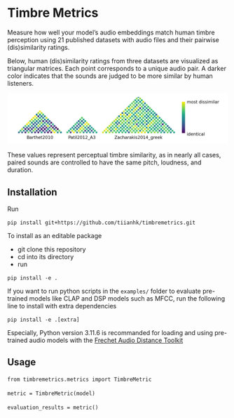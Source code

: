 # Timbre Metrics

Measure how well your model’s audio embeddings match human timbre perception using 21 published datasets with audio files and their pairwise (dis)similarity ratings.

Below, human (dis)similarity ratings from three datasets are visualized as triangular matrices. Each point corresponds to a unique audio pair. A darker color indicates that the sounds are judged to be more similar by human listeners.

![Dissimilarities between audio stimuli judged by humans](assets/true_dissim.png)

These values represent perceptual timbre similarity, as in nearly all cases, paired sounds are controlled to have the same pitch, loudness, and duration.

## Installation
Run
```
pip install git+https://github.com/tiianhk/timbremetrics.git
```
To install as an editable package
 - git clone this repository
 - cd into its directory
 - run
```
pip install -e .
```
If you want to run python scripts in the `examples/` folder to evaluate pre-trained models like CLAP and DSP models such as MFCC, run the following line to install with extra dependencies
```
pip install -e .[extra]
```
Especially, Python version 3.11.6 is recommanded for loading and using pre-trained audio models with the [Frechet Audio Distance Toolkit](https://github.com/microsoft/fadtk)

## Usage
```
from timbremetrics.metrics import TimbreMetric

metric = TimbreMetric(model)

evaluation_results = metric()
```

